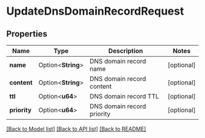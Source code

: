 # UpdateDnsDomainRecordRequest

## Properties

Name | Type | Description | Notes
------------ | ------------- | ------------- | -------------
**name** | Option<**String**> | DNS domain record name | [optional]
**content** | Option<**String**> | DNS domain record content | [optional]
**ttl** | Option<**u64**> | DNS domain record TTL | [optional]
**priority** | Option<**u64**> | DNS domain record priority | [optional]

[[Back to Model list]](../README.md#documentation-for-models) [[Back to API list]](../README.md#documentation-for-api-endpoints) [[Back to README]](../README.md)


